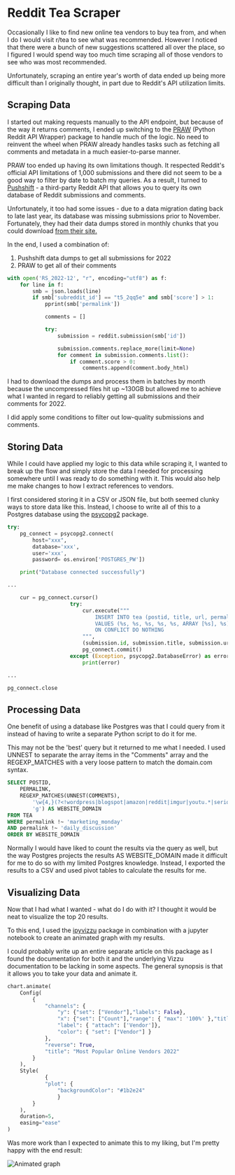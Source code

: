 # Reddit Tea Scraper
Occasionally I like to find new online tea vendors to buy tea from, and when I do I would visit r/tea to see what was recommended. However I noticed that there were a bunch of new suggestions scattered all over the place, so I figured I would spend way too much time scraping all of those vendors to see who was most recommended.

Unfortunately, scraping an entire year's worth of data ended up being more difficult than I originally thought, in part due to Reddit's API utilization limits.

## Scraping Data

I started out making requests manually to the API endpoint, but because of the way it returns comments, I ended up switching to the [PRAW](https://praw.readthedocs.io/en/stable/) (Python Reddit API Wrapper) package to handle much of the logic. No need to reinvent the wheel when PRAW already handles tasks such as fetching all comments and metadata in a much easier-to-parse manner.

PRAW too ended up having its own limitations though. It respected Reddit's official API limitations of 1,000 submissions and there did not seem to be a good way to filter by date to batch my queries. As a result, I turned to [Pushshift](https://github.com/pushshift/api) - a third-party Reddit API that allows you to query its own database of Reddit submissions and comments.

Unfortunately, it too had some issues - due to a data migration dating back to late last year, its database was missing submissions prior to November. Fortunately, they had their data dumps stored in monthly chunks that you could download [from their site.](https://files.pushshift.io/reddit/submissions/)

In the end, I used a combination of:

1. Pushshift data dumps to get all submissions for 2022
2. PRAW to get all of their comments

```python
with open('RS_2022-12', "r", encoding="utf8") as f:
    for line in f:
        smb = json.loads(line)
        if smb['subreddit_id'] == "t5_2qq5e" and smb['score'] > 1:
            pprint(smb['permalink'])

            comments = []

            try:
                submission = reddit.submission(smb['id'])

                submission.comments.replace_more(limit=None)
                for comment in submission.comments.list():
                    if comment.score > 0:
                        comments.append(comment.body_html)
```

I had to download the dumps and process them in batches by month because the uncompressed files hit up ~130GB but allowed me to achieve what I wanted in regard to reliably getting all submissions and their comments for 2022.

I did apply some conditions to filter out low-quality submissions and comments.

## Storing Data

While I could have applied my logic to this data while scraping it, I wanted to break up the flow and simply store the data I needed for processing somewhere until I was ready to do something with it. This would also help me make changes to how I extract references to vendors.

I first considered storing it in a CSV or JSON file, but both seemed clunky ways to store data like this. Instead, I choose to write all of this to a Postgres database using the [psycopg2](https://pypi.org/project/psycopg2/) package.

```python
try:
    pg_connect = psycopg2.connect(
        host="xxx",
        database='xxx',
        user='xxx',
        password= os.environ['POSTGRES_PW'])

    print("Database connected successfully")

...

    cur = pg_connect.cursor()
                    try:
                        cur.execute("""
                            INSERT INTO tea (postid, title, url, permalink, selftext, comments, created_utc)
                            VALUES (%s, %s, %s, %s, %s, ARRAY [%s], %s)
                            ON CONFLICT DO NOTHING
                        """,
                        (submission.id, submission.title, submission.url, submission.permalink, submission.selftext_html, comments, datetime.utcfromtimestamp(submission.created_utc).strftime('%Y-%m-%d %H:%M:%S')))
                        pg_connect.commit()
                    except (Exception, psycopg2.DatabaseError) as error:
                        print(error)

...

pg_connect.close
```

## Processing Data

One benefit of using a database like Postgres was that I could query from it instead of having to write a separate Python script to do it for me. 

This may not be the 'best' query but it returned to me what I needed. I used UNNEST to separate the array items in the "Comments" array and the REGEXP_MATCHES with a very loose pattern to match the domain.com syntax.

```sql
SELECT POSTID,
    PERMALINK,
    REGEXP_MATCHES(UNNEST(COMMENTS),
        '\w{4,}(?<!wordpress|blogspot|amazon|reddit|imgur|youtu.*|seriouseats|aliexpress|etsy|facebook|github|wikipedia|redd)\.(?!png|jpg|html|wordpress|pdf|htm|php|blogspot)[a-z]+',
        'g') AS WEBSITE_DOMAIN
FROM TEA
WHERE permalink !~ 'marketing_monday'
AND permalink !~ 'daily_discussion'
ORDER BY WEBSITE_DOMAIN
```

Normally I would have liked to count the results via the query as well, but the way Postgres projects the results AS WEBSITE_DOMAIN made it difficult for me to do so with my limited Postgres knowledge. Instead, I exported the results to a CSV and used pivot tables to calculate the results for me.

## Visualizing Data

Now that I had what I wanted - what do I do with it? I thought it would be neat to visualize the top 20 results.

To this end, I used the [ipyvizzu](https://github.com/vizzuhq/ipyvizzu) package in combination with a jupyter notebook to create an animated graph with my results.

I could probably write up an entire separate article on this package as I found the documentation for both it and the underlying Vizzu documentation to be lacking in some aspects. The general synopsis is that it allows you to take your data and animate it.

```python
chart.animate(
    Config(
        {
            "channels": {
                "y": {"set": ["Vendor"],"labels": False},
                "x": {"set": ["Count"],"range": { "max": '100%' },"title": "# of References on r/tea","interlacing": False},
                "label": { "attach": ['Vendor']},
                "color": { "set": ["Vendor"] }
            },
            "reverse": True,
            "title": "Most Popular Online Vendors 2022"
        }
    ),
    Style(
            {
            "plot": {
                "backgroundColor": "#1b2e24"
                }
        }
    ),
    duration=5,
    easing="ease"
)
```

Was more work than I expected to animate this to my liking, but I'm pretty happy with the end result:

![Animated graph](https://i.imgur.com/7DzJgW8.gif)